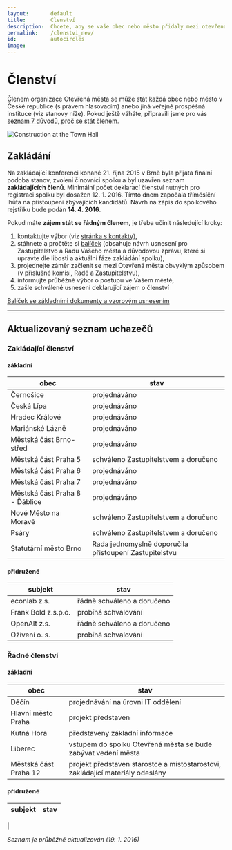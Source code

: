 ```yaml
---
layout:       default
title:        Členství
description:  Chcete, aby se vaše obec nebo město přidaly mezi otevřená města?
permalink:    /clenstvi_new/
id:           autocircles
image:
---
```


# Členství
Členem organizace Otevřená města se může stát každá obec nebo město v České republice (s právem hlasovacím) anebo jiná veřejně prospěšná instituce (viz stanovy níže). Pokud ještě váháte, připravili jsme pro vás [seznam 7 důvodů, proč se stát členem](/clenstvi/motivace/).


![Construction at the Town Hall](/media/thumbnails/construction.jpg)

## Zakládání

Na zakládající konferenci konané 21. října 2015 v Brně byla přijata finální podoba stanov, zvoleni činovníci spolku a byl uzavřen seznam **zakládajících členů**. Minimální počet deklarací členství nutných pro registraci spolku byl dosažen 12. 1. 2016. Tímto dnem započala tříměsíční lhůta na přistoupení zbývajících kandidátů. Návrh na zápis do spolkového rejstříku bude podán **14. 4. 2016**.

Pokud máte **zájem stát se řádným členem**, je třeba učinit následující kroky:

1. kontaktujte výbor (viz [stránka s kontakty](/kontakty/)),
2. stáhnete a pročtěte si [balíček](/balicek/) (obsahuje návrh usnesení pro Zastupitelstvo a Radu Vašeho města a důvodovou zprávu, které si upravte dle libosti a aktuální fáze zakládání spolku),
3. projednejte záměr začlenit se mezi Otevřená města obvyklým způsobem (v příslušné komisi, Radě a Zastupitelstvu),
4. informujte průběžně výbor o postupu ve Vašem městě,
5. zašle schválené usnesení deklarující zájem o členství

<a href="/balicek/" class="button expand success">Balíček se základními dokumenty a vzorovým usnesením</a>

----

## Aktualizovaný seznam uchazečů

### Zakládající členství

#### základní

obec | stav
--- | ---
Černošice | projednáváno
Česká Lípa | projednáváno
Hradec Králové | projednáváno
Mariánské Lázně | projednáváno
Městská část Brno-střed | projednáváno
Městská část Praha 5 | schváleno Zastupitelstvem a doručeno
Městská část Praha 6 | projednáváno
Městská část Praha 7 | projednáváno
Městská část Praha 8 - Ďáblice | projednáváno
Nové Město na Moravě | schváleno Zastupitelstvem a doručeno
Psáry | schváleno Zastupitelstvem a doručeno
Statutární město Brno | Rada jednomyslně doporučila přistoupení Zastupitelstvu

#### přidružené

subjekt | stav
--- | ---
econlab z.s. | řádně schváleno a doručeno
Frank Bold z.s.p.o. | probíhá schvalování
OpenAlt z.s. | řádně schváleno a doručeno
Oživení o. s. | probíhá schvalování

### Řádné členství

#### základní

obec | stav
--- | ---
Děčín | projednávání na úrovni IT oddělení
Hlavní město Praha | projekt představen
Kutná Hora | představeny základní informace
Liberec | vstupem do spolku Otevřená města se bude zabývat vedení města
Městská část Praha 12 | projekt představen starostce a místostarostovi, zakládající materiály odeslány

#### přidružené

subjekt | stav
--- | ---
 | 

*Seznam je průběžně aktualizován (19. 1. 2016)*
